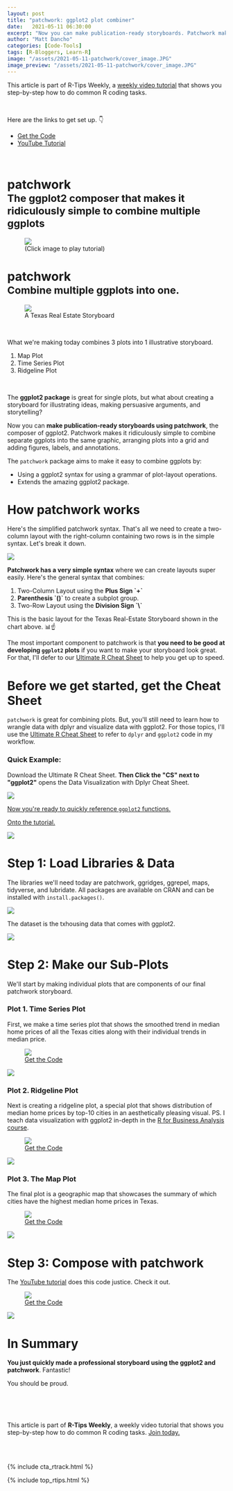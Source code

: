 ```yaml
---
layout: post
title: "patchwork: ggplot2 plot combiner"
date:   2021-05-11 06:30:00
excerpt: "Now you can make publication-ready storyboards. Patchwork makes it simple to combine separate ggplots into the same graphic."
author: "Matt Dancho"
categories: [Code-Tools]
tags: [R-Bloggers, Learn-R]
image: "/assets/2021-05-11-patchwork/cover_image.JPG"
image_preview: "/assets/2021-05-11-patchwork/cover_image.JPG"
---
```


This article is part of R-Tips Weekly, a <a href="https://mailchi.mp/business-science/r-tips-newsletter">weekly video tutorial</a> that shows you step-by-step how to do common R coding tasks.

<br/>

<p>Here are the links to get set up. 👇</p>

<ul>
    <li><a href="https://mailchi.mp/business-science/r-tips-newsletter?rfsn=4810182.eff115&subid=koivs2aicj015e9h0ntyp">Get the Code</a></li>
    <li><a href="https://youtu.be/_lEwfZbyu48">YouTube Tutorial</a></li> 
</ul>

<br/>

<h1>patchwork<br>
<small>The ggplot2 composer that makes it ridiculously simple to combine multiple ggplots</small></h1>

<figure class="text-center">
    <a href="https://youtu.be/_lEwfZbyu48">
    <img src="/assets/2021-05-11-patchwork/video.png" style='max-width:100%;'> </a>
  <figcaption>(Click image to play tutorial)</figcaption>
</figure>



<h1>patchwork<br>
<small>Combine multiple ggplots into one.</small></h1>


<figure class="text-center">
    <img src="/assets/2021-05-11-patchwork/storyboard.jpg" style='max-width:100%;'>
  <figcaption>A Texas Real Estate Storyboard</figcaption>
</figure>
<br>
<p>What we're making today combines 3 plots into 1 illustrative storyboard.</p>


<ol>
    <li>Map Plot</li>
    <li>Time Series Plot</li>
    <li>Ridgeline Plot</li>
</ol>    
<br>
<p>The <strong>ggplot2 package</strong> is great for single plots, but what about creating a storyboard for illustrating ideas, making persuasive arguments, and storytelling?</p>

<p>Now you can <strong>make publication-ready storyboards using patchwork</strong>, the composer of ggplot2. Patchwork makes it ridiculously simple to combine separate ggplots into the same graphic, arranging plots into a grid and adding figures, labels, and annotations.</p>

<p>The <code>patchwork</code> package aims to make it easy to combine ggplots by:</p>

<ul>
    <li>Using a ggplot2 syntax for using a grammar of plot-layout operations.</li>
    <li>Extends the amazing ggplot2 package.</li>
</ul>

<h1>How patchwork works</h1>

<p>Here's the simplified patchwork syntax. That's all we need to create a two-column layout with the right-column containing two rows is in the simple syntax. Let's break it down. </p>

<img src="/assets/2021-05-11-patchwork/code.jpg" style='max-width:100%;'>

<p><strong>Patchwork has a very simple syntax</strong> where we can create layouts super easily. Here's the general syntax that combines:</p>

<ol>
    <li>Two-Column Layout using the <strong>Plus Sign `+`</strong></li>
    <li><strong>Parenthesis `()`</strong> to create a subplot group.</li>
    <li>Two-Row Layout using the <strong>Division Sign `\`</strong></li>
</ol>

<p>This is the basic layout for the Texas Real-Estate Storyboard shown in the chart above. 📊☝️</p>

<p>The most important component to patchwork is that <strong>you need to be good at developing <code>ggplot2</code> plots</strong> if you want to make your storyboard look great. For that, I'll defer to our <a href="https://www.business-science.io/r-cheatsheet.html">Ultimate R Cheat Sheet</a> to help you get up to speed. </p>

<h1>Before we get started, get the Cheat Sheet</h1>

<p><code>patchwork</code> is great for combining plots. But, you'll still need to learn how to wrangle data with dplyr and visualize data with ggplot2. For those topics, I'll use the <a href="https://www.business-science.io/r-cheatsheet.html"> Ultimate R Cheat Sheet</a> to refer to <code>dplyr</code> and <code>ggplot2</code> code in my workflow.</p>

<h3>Quick Example:</h3>

<p>Download the Ultimate R Cheat Sheet. <strong>Then Click the "CS" next to "ggplot2"</strong> opens the Data Visualization with Dplyr Cheat Sheet.</p>

<a href="https://www.business-science.io/r-cheatsheet.html"> <img src="/assets/2021-05-11-patchwork/workflow.jpg" style='max-width:100%;'>

<p>Now you're ready to quickly reference <code>ggplot2</code> functions.</p>  

<p>Onto the tutorial. </p>

<a href="https://www.business-science.io/r-cheatsheet.html"> <img src="/assets/2021-05-11-patchwork/cheat_sheet.jpg" style='max-width:100%;'></a>

<h1>Step 1: Load Libraries & Data</h1>

<p>The libraries we'll need today are patchwork, ggridges, ggrepel, maps, tidyverse, and lubridate. All packages are available on CRAN and can be installed with <code>install.packages()</code>. </p>

<img src="/assets/2021-05-11-patchwork/libraries.jpg" style='max-width:100%;'>

<p>The dataset is the txhousing data that comes with ggplot2.</p> 

<img src="/assets/2021-05-11-patchwork/txhousing.jpg" style='max-width:100%;'>

<h1>Step 2: Make our Sub-Plots</h1>

<p>We'll start by making individual plots that are components of our final patchwork storyboard. </p>

<h3>Plot 1. Time Series Plot</h3>

<p>First, we make a time series plot that shows the smoothed trend in median home prices of all the Texas cities along with their individual trends in median price. </p>

<figure class="text-center">
    <img src="/assets/2021-05-11-patchwork/time_series.jpg" style='max-width:100%;'>
  <figcaption> <a href="https://mailchi.mp/business-science/r-tips-newsletter"> Get the Code </a></figcaption>
</figure>

<img src="/assets/2021-05-11-patchwork/median.jpg" style='max-width:100%;'>

<h3>Plot 2. Ridgeline Plot</h3>

<p>Next is creating a ridgeline plot, a special plot that shows distribution of median home prices by top-10 cities in an aesthetically pleasing visual. PS. I teach data visualization with ggplot2 in-depth in the <a href="https://university.business-science.io/p/ds4b-101-r-business-analysis-r">R for Business Analysis course</a>. </p>

<figure class="text-center">
    <img src="/assets/2021-05-11-patchwork/gg_tx_ridge.jpg" style='max-width:100%;'>
  <figcaption><a href="https://mailchi.mp/business-science/r-tips-newsletter"> Get the Code</a></figcaption>
</figure>

<img src="/assets/2021-05-11-patchwork/top_10.jpg" style='max-width:100%;'>

<h3>Plot 3. The Map Plot</h3>

<p>The final plot is a geographic map that showcases the summary of which cities have the highest median home prices in Texas. </p>

<figure class="text-center">
    <img src="/assets/2021-05-11-patchwork/txhousing2.jpg" style='max-width:100%;'>
  <figcaption><a href="https://mailchi.mp/business-science/r-tips-newsletter"> Get the Code</a></figcaption>
</figure>

<img src="/assets/2021-05-11-patchwork/city_price.jpg" style='max-width:100%;'>

<h1>Step 3: Compose with patchwork</h1>

<p>The <a href="https://youtu.be/_lEwfZbyu48">YouTube tutorial</a> does this code justice. Check it out.</p>

<figure class="text-center">
    <img src="/assets/2021-05-11-patchwork/gg_tx_map.jpg" style='max-width:100%;'>
  <figcaption><a href="https://mailchi.mp/business-science/r-tips-newsletter"> Get the Code</a></figcaption>
</figure>

<img src="/assets/2021-05-11-patchwork/stats.jpg" style='max-width:100%;'>

<h1>In Summary</h1>

<p><strong>You just quickly made a professional storyboard using the ggplot2 and patchwork</strong>. Fantastic! </p>

<p>You should be proud.</p>
<br>
<br>
<br>
<p>This article is part of <strong>R-Tips Weekly</strong>, a weekly video tutorial that shows you step-by-step how to do common R coding tasks. <a href="https://mailchi.mp/business-science/r-tips-newsletter">Join today.</a></p> 

<!-- This is markdown code. It wont look formatted in your browser, 
    but will be fine when published. to the website -->

<br><br>

{% include cta_rtrack.html %}

{% include top_rtips.html %}


